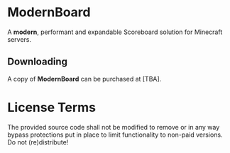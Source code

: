 # ModernBoard

A **modern**, performant and expandable Scoreboard solution for Minecraft servers.

## Downloading

A copy of **ModernBoard** can be purchased at [TBA].

# License Terms

The provided source code shall not be modified to remove or in any way bypass protections put in place to limit functionality to non-paid versions. Do not (re)distribute!
